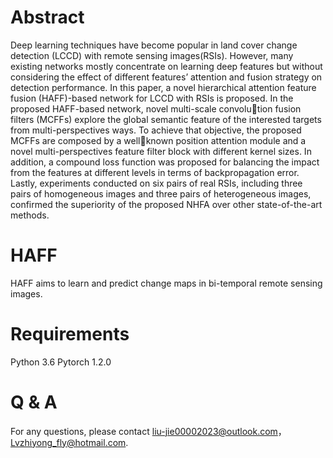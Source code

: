 # Abstract
Deep learning techniques have become popular in land cover change detection (LCCD) with remote sensing images(RSIs). However, many existing networks mostly concentrate on learning deep features but without considering the effect of different features’ attention and fusion strategy on detection performance. In this paper, a novel hierarchical attention feature fusion (HAFF)-based network for LCCD with RSIs is proposed. In the proposed HAFF-based network, novel multi-scale convolution fusion filters (MCFFs) explore the global semantic feature of the interested targets from multi-perspectives ways. To achieve that objective, the proposed MCFFs are composed by a wellknown position attention module and a novel multi-perspectives feature filter block with different kernel sizes. In addition, a compound loss function was proposed for balancing the impact from the features at different levels in terms of backpropagation error. Lastly, experiments conducted on six pairs of real RSIs, including three pairs of homogeneous images and three pairs of heterogeneous images, confirmed the superiority of the proposed NHFA over other state-of-the-art methods.
# HAFF
HAFF aims to learn and predict change maps in bi-temporal remote sensing images.
# Requirements
Python 3.6
Pytorch 1.2.0
# Q & A
For any questions, please contact  liu-jie00002023@outlook.com，Lvzhiyong_fly@hotmail.com.
